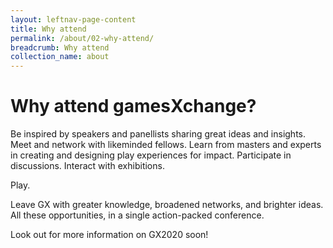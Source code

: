 ```yaml
---
layout: leftnav-page-content
title: Why attend
permalink: /about/02-why-attend/
breadcrumb: Why attend
collection_name: about
---
```


# Why attend gamesXchange?

Be inspired by speakers and panellists sharing great ideas and insights. Meet and network with likeminded fellows. Learn from masters and experts in creating and designing play experiences for impact. Participate in discussions. Interact with exhibitions. 

Play. 

Leave GX with greater knowledge, broadened networks, and brighter ideas. All these opportunities, in a single action-packed conference.

Look out for more information on GX2020 soon! 
